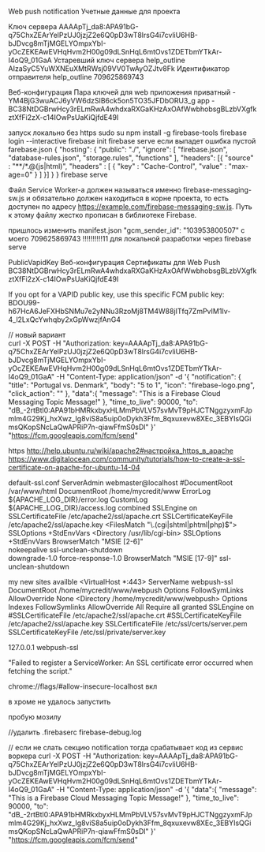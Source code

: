 Web push notification
Учетные данные для проекта
<script src="https://www.gstatic.com/firebasejs/4.10.1/firebase.js"></script>
<script>
    // Initialize Firebase
    var config = {
        apiKey: "AIzaSyBaaV8jUe_6oHafyAHLGiN2uO-Tfi7bFcg",
        authDomain: "vasilyev-e6d1e.firebaseapp.com",
        databaseURL: "https://vasilyev-e6d1e.firebaseio.com",
        projectId: "vasilyev-e6d1e",
        storageBucket: "",
        messagingSenderId: "709625869743"
    };
    firebase.initializeApp(config);
</script>

Ключ сервера
AAAApTj_da8:APA91bG-q75ChxZEArYelPzUJ0jzjZ2e6Q0pD3wT8lrsG4i7cvliU6HB-bJDvcg8mTjMGELYOmpxYbI-yOcZEKEAwEVHqHvm2H00g09dLSnHqL6mtOvs1ZDETbmYTkAr-I4oQ9_01GaA
Устаревший ключ сервера help_outline
AIzaSyC5YuWXNEuXMtRWsj09VV0TwAyOZJtv8Fk
Идентификатор отправителя help_outline
709625869743

Веб-конфигурация
Пара ключей для web приложения
приватный - YM4BjG3wuACJ6yVW6dzSIB6ck5on5TO35JFDbORU3_g
app - BC38NtDGBrwHcy3rELmRwA4whdxaRXGaKHzAxOAfWwbhobsgBLzbVXgfkztXfFi2zX-c14IOwPsUaKiQjfdE49I

запуск локально без https
sudo su 
npm install -g firebase-tools
firebase login --interactive
firebase init
firebase serve
если выпадет ошибка пустой farebase.json
{
  "hosting": {
    "public": "./",
    "ignore": [
      "firebase.json",
      "database-rules.json",
      "storage.rules",
      "functions"
    ],
    "headers": [{
      "source" : "**/*.@(js|html)",
      "headers" : [ {
        "key" : "Cache-Control",
        "value" : "max-age=0"
      } ]
    }]
  }
}
firebase serve

Файл Service Worker-а должен называться именно firebase-messaging-sw.js и обязательно должен находиться
в корне проекта, то есть доступен по адресу https://example.com/firebase-messaging-sw.js. 
Путь к этому файлу жестко прописан в библиотеке Firebase.

пришлось изменить manifest.json 
"gcm_sender_id": "103953800507" c моего 709625869743 !!!!!!!!!!11 для локальной разработки через firebase serve

PublicVapidKey  Веб-конфигурация Сертификаты для Web Push 
BC38NtDGBrwHcy3rELmRwA4whdxaRXGaKHzAxOAfWwbhobsgBLzbVXgfkztXfFi2zX-c14IOwPsUaKiQjfdE49I

If you opt for a VAPID public key, use this specific FCM public key:
BDOU99-h67HcA6JeFXHbSNMu7e2yNNu3RzoMj8TM4W88jITfq7ZmPvIM1Iv-4_l2LxQcYwhqby2xGpWwzjfAnG4
 
// новый вариант  
curl -X POST -H "Authorization: key=AAAApTj_da8:APA91bG-q75ChxZEArYelPzUJ0jzjZ2e6Q0pD3wT8lrsG4i7cvliU6HB-bJDvcg8mTjMGELYOmpxYbI-yOcZEKEAwEVHqHvm2H00g09dLSnHqL6mtOvs1ZDETbmYTkAr-I4oQ9_01GaA" -H "Content-Type: application/json" -d '{
  "notification": {
    "title": "Portugal vs. Denmark",
    "body": "5 to 1",
    "icon": "firebase-logo.png",
    "click_action": ""
  },
  "data":{
    "message": "This is a Firebase Cloud Messaging Topic Message!"
  },
  "time_to_live": 90000,
  "to": "dB_-2rtBtl0:APA91bHMRkxbyxHLMmPbVLV57svMvT9pHJCTNggzyxmFJpmlm4G29Kj_hxXwz_Ig8viS8a5uip0oDykh3Ffm_8qxuxevw8XEc_3EBYIsQGimsQKopSNcLaQwAPRiP7n-qiawFfmS0sDl"
}' "https://fcm.googleapis.com/fcm/send"


https http://help.ubuntu.ru/wiki/apache2#настройка_https_в_apache
https://www.digitalocean.com/community/tutorials/how-to-create-a-ssl-certificate-on-apache-for-ubuntu-14-04

default-ssl.conf
<IfModule mod_ssl.c>
	<VirtualHost _default_:443>
		ServerAdmin webmaster@localhost
        #DocumentRoot /var/www/html
		DocumentRoot /home/mycredit/www
        ErrorLog ${APACHE_LOG_DIR}/error.log
        CustomLog ${APACHE_LOG_DIR}/access.log combined
        SSLEngine on
        SSLCertificateFile /etc/apache2/ssl/apache.crt
        SSLCertificateKeyFile /etc/apache2/ssl/apache.key
        <FilesMatch "\.(cgi|shtml|phtml|php)$">
                        SSLOptions +StdEnvVars
        </FilesMatch>
        <Directory /usr/lib/cgi-bin>
                        SSLOptions +StdEnvVars
        </Directory>
        BrowserMatch "MSIE [2-6]" \
                        nokeepalive ssl-unclean-shutdown \
                        downgrade-1.0 force-response-1.0
        BrowserMatch "MSIE [17-9]" ssl-unclean-shutdown
	</VirtualHost>
</IfModule>

my new sites availble
<VirtualHost *:443>
    ServerName webpush-ssl
    DocumentRoot /home/mycredit/www/webpush
	<Directory />
		Options FollowSymLinks
		AllowOverride None
	</Directory>
	<Directory /home/mycredit/www/webpush>
		Options Indexes FollowSymlinks
		AllowOverride All
		Require all granted
	</Directory>
    SSLEngine on
    #SSLCertificateFile /etc/apache2/ssl/apache.crt
    #SSLCertificateKeyFile /etc/apache2/ssl/apache.key
    SSLCertificateFile    /etc/ssl/certs/server.pem
    SSLCertificateKeyFile /etc/ssl/private/server.key
</VirtualHost>

127.0.0.1	webpush-ssl

"Failed to register a ServiceWorker: An SSL certificate error occurred when fetching the script."

chrome://flags/#allow-insecure-localhost  вкл

в хроме не удалось запустить

пробую мозилу


//удалить .firebaserc firebase-debug.log

// если не слать секцию notification тогда срабатывает код из сервис воркера
curl -X POST -H "Authorization: key=AAAApTj_da8:APA91bG-q75ChxZEArYelPzUJ0jzjZ2e6Q0pD3wT8lrsG4i7cvliU6HB-bJDvcg8mTjMGELYOmpxYbI-yOcZEKEAwEVHqHvm2H00g09dLSnHqL6mtOvs1ZDETbmYTkAr-I4oQ9_01GaA" -H "Content-Type: application/json" -d '{
  "data":{
    "message": "This is a Firebase Cloud Messaging Topic Message!"
  },
  "time_to_live": 90000,
  "to": "dB_-2rtBtl0:APA91bHMRkxbyxHLMmPbVLV57svMvT9pHJCTNggzyxmFJpmlm4G29Kj_hxXwz_Ig8viS8a5uip0oDykh3Ffm_8qxuxevw8XEc_3EBYIsQGimsQKopSNcLaQwAPRiP7n-qiawFfmS0sDl"
}' "https://fcm.googleapis.com/fcm/send"